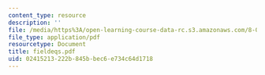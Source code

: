 ```yaml
---
content_type: resource
description: ''
file: /media/https%3A/open-learning-course-data-rc.s3.amazonaws.com/8-033-relativity-fall-2006/02415213222b845bbec6e734c64d1718_fieldeqs.pdf
file_type: application/pdf
resourcetype: Document
title: fieldeqs.pdf
uid: 02415213-222b-845b-bec6-e734c64d1718
---
```

